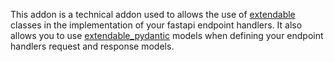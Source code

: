 This addon is a technical addon used to allows the use of
[extendable](https://pypi.org/project/extendable/) classes in the implementation of your
fastapi endpoint handlers. It also allows you to use
[extendable_pydantic](https://pypi.org/project/extendable_pydantic/) models when
defining your endpoint handlers request and response models.
